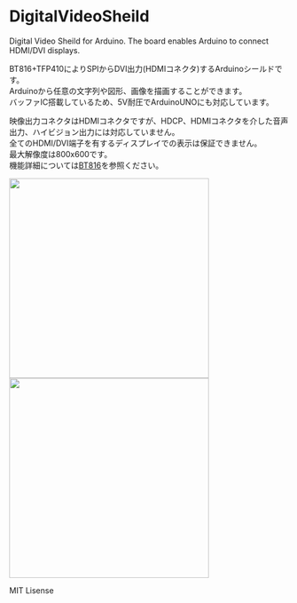 # DigitalVideoSheild
Digital Video Sheild for Arduino. The board enables Arduino to connect HDMI/DVI displays.


BT816+TFP410によりSPIからDVI出力(HDMIコネクタ)するArduinoシールドです。  
Arduinoから任意の文字列や図形、画像を描画することができます。  
バッファIC搭載しているため、5V耐圧でArduinoUNOにも対応しています。  

映像出力コネクタはHDMIコネクタですが、HDCP、HDMIコネクタを介した音声出力、ハイビジョン出力には対応していません。  
全てのHDMI/DVI端子を有するディスプレイでの表示は保証できません。  
最大解像度は800x600です。  
機能詳細については[BT816][1]を参照ください。  


<img src="https://github.com/meerstern/DigitalVideoSheild/blob/master/img1.jpg" width="360">

<img src="https://github.com/meerstern/DigitalVideoSheild/blob/master/img2.jpg" width="360">

[1]: https://www.ftdichip.com/Products/ICs/BT815_6.html "*1"

MIT Lisense
